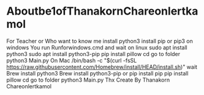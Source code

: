 # Aboutbe1ofThanakornChareonlertkamol
For Teacher or Who want to know me
install python3
install pip or pip3
on windows 
You run 
Runforwindows.cmd and wait
on linux 
sudo apt install python3
sudo apt install python3-pip
pip install pillow 
cd go to folder
python3 Main.py
On Mac 
/bin/bash -c "$(curl -fsSL https://raw.githubusercontent.com/Homebrew/install/HEAD/install.sh)"
wait
Brew install python3
Brew install python3-pip or pip install pip
pip install  pillow
cd go to folder
python3 Main.py
Thx Create By Thanakorn Chareonlertkamol
